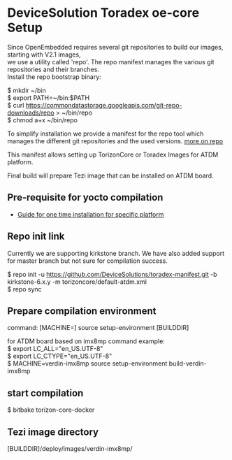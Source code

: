 # DeviceSolution Toradex oe-core Setup

Since OpenEmbedded requires several git repositories to build our images, starting with V2.1 images, <br/>
we use a utility called 'repo'. The repo manifest manages the various git repositories and their branches.<br/>
Install the repo bootstrap binary: <br/>

$  mkdir ~/bin <br/>
$  export PATH=~/bin:$PATH <br/>
$  curl https://commondatastorage.googleapis.com/git-repo-downloads/repo > ~/bin/repo <br/>
$  chmod a+x ~/bin/repo <br/>


To simplify installation we provide a manifest for the repo tool which manages
the different git repositories and the used versions.
[more on repo](https://code.google.com/p/git-repo/)

This manifest allows setting up TorizonCore or Toradex Images for ATDM platform.

Final build will prepare Tezi image that can be installed on ATDM board.

## Pre-requisite for yocto compilation

- [Guide for one time installation for specific platform](https://docs.yoctoproject.org/ref-manual/system-requirements.html#required-packages-for-the-build-host)

## Repo init link

Currently we are supporting kirkstone branch. We have also added support for master branch but not sure for compilation success. <br/>

$ repo init -u https://github.com/DeviceSolutions/toradex-manifest.git -b kirkstone-6.x.y -m torizoncore/default-atdm.xml <br/>
$ repo sync <br/>

## Prepare compilation environment

command: [MACHINE=<MACHINE>] source setup-environment [BUILDDIR]

for ATDM board based on imx8mp command example:<br/>
$ export LC_ALL="en_US.UTF-8" <br/>
$ export LC_CTYPE="en_US.UTF-8" <br/>
$ MACHINE=verdin-imx8mp source setup-environment build-verdin-imx8mp <br/>

## start compilation

$ bitbake torizon-core-docker <br/>

## Tezi image directory

[BUILDDIR]/deploy/images/verdin-imx8mp/ <br/>

